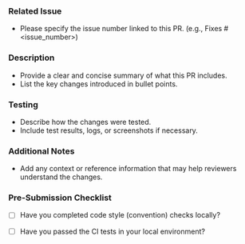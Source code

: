 <!--  
Thank you for contributing to the API GHOST project.  
This document provides guidelines to ensure smooth collaboration and maintain high code quality.  
-->

<!--
PR Title Format Guideline

Use the following format for your PR title:

    type(scope): concise description

Examples:
    feat(api): add scenario execution support
    fix(parser): resolve YAML parsing error
    docs(readme): update CLI usage instructions

Available types:
    feat:     Add a new feature
    fix:      Fix a bug
    build:    Modify build system or external dependencies
    chore:    Modify configuration files unrelated to source or test files (e.g., .gitignore, .editorconfig)
    ci:       Update CI configuration files and scripts
    test:     Add or update tests
    docs:     Update documentation (e.g., README)
    refactor: Code changes that neither fix a bug nor add a feature
    style:    modify CSS styles
-->

### Related Issue

- Please specify the issue number linked to this PR. (e.g., Fixes #<issue_number>)

### Description

- Provide a clear and concise summary of what this PR includes.
- List the key changes introduced in bullet points.

### Testing

- Describe how the changes were tested.
- Include test results, logs, or screenshots if necessary.

### Additional Notes

- Add any context or reference information that may help reviewers understand the changes.

### Pre-Submission Checklist

- [ ] Have you completed code style (convention) checks locally?
- [ ] Have you passed the CI tests in your local environment?

